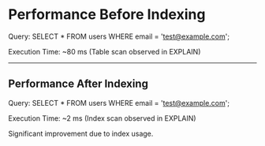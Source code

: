 # Performance Before Indexing

Query:
SELECT * FROM users WHERE email = '<test@example.com>';

Execution Time:
~80 ms (Table scan observed in EXPLAIN)

---

## Performance After Indexing

Query:
SELECT * FROM users WHERE email = '<test@example.com>';

Execution Time:
~2 ms (Index scan observed in EXPLAIN)

Significant improvement due to index usage.
